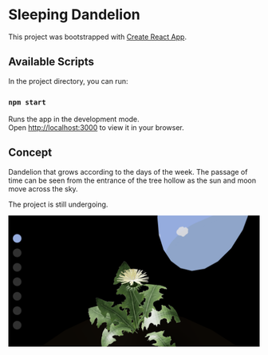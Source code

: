# Sleeping Dandelion

This project was bootstrapped with [Create React App](https://github.com/facebook/create-react-app).

## Available Scripts

In the project directory, you can run:

### `npm start`

Runs the app in the development mode.\
Open [http://localhost:3000](http://localhost:3000) to view it in your browser.

## Concept

Dandelion that grows according to the  days of the week. The passage of time can be seen from the entrance of the tree hollow as the sun and moon move across the sky.

The project is still undergoing.

![Project Screenshot](readme_ref.png)